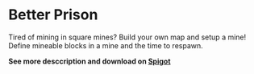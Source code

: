# Better Prison

Tired of mining in square mines? Build your own map and setup a mine! Define mineable blocks in a mine and the time to respawn.

**See more desccription and download on [Spigot](https://www.spigotmc.org/resources/betterprison.95811/)**